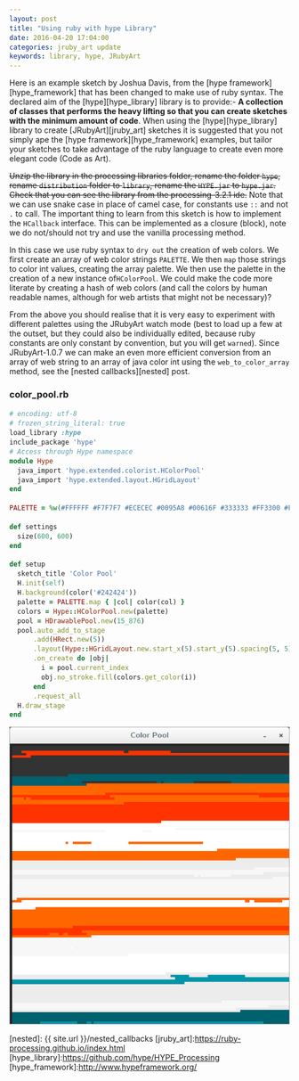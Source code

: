 ```yaml
---
layout: post
title: "Using ruby with hype Library"
date: 2016-04-20 17:04:00
categories: jruby_art update
keywords: library, hype, JRubyArt
---
```


Here is an example sketch by Joshua Davis, from the [hype framework][hype_framework] that has been changed to make use of ruby syntax.
The declared aim of the [hype][hype_library] library is to provide:-
__A collection of classes that performs the heavy lifting so that you can create sketches with the minimum amount of code__. When using the [hype][hype_library] library to create [JRubyArt][jruby_art] sketches it is suggested that you not simply ape the [hype framework][hype_framework] examples, but tailor your sketches to take advantage of the ruby language to create even more elegant code (Code as Art).

~~Unzip the library in the processing libraries folder, rename the folder `hype`, rename `distribution` folder to `library`, rename the `HYPE.jar` to `hype.jar`. Check that you can see the library from the processing-3.2.1 ide.~~ Note that we can use snake case in place of camel case, for constants use `::` and not `.` to call. The important thing to learn from this sketch is how to implement the `HCallback` interface. This can be implemented as a closure (block), note we do not/should not try and use the vanilla processing method. 

In this case we use ruby syntax to `dry out` the creation of web colors. We first create an array of web color strings `PALETTE`. We then `map` those strings to color int values, creating the array palette.  We then use the palette in the creation of a new instance of`HColorPool`. We could make the code more literate by creating a hash of web colors (and call the colors by human readable names, although for web artists that might not be necessary)?

From the above you should realise that it is very easy to experiment with different palettes using the JRubyArt watch mode (best to load up a few at the outset, but they could also be individually edited, because ruby constants are only constant by convention, but you will get `warned`).  Since JRubyArt-1.0.7 we can make an even more efficient conversion from an array of web string to an array of java color int using the `web_to_color_array` method, see the [nested callbacks][nested] post.

### color_pool.rb ###

```ruby
# encoding: utf-8
# frozen_string_literal: true
load_library :hype
include_package 'hype'
# Access through Hype namespace
module Hype
  java_import 'hype.extended.colorist.HColorPool'
  java_import 'hype.extended.layout.HGridLayout'
end

PALETTE = %w(#FFFFFF #F7F7F7 #ECECEC #0095A8 #00616F #333333 #FF3300 #FF6600).freeze

def settings
  size(600, 600)
end

def setup
  sketch_title 'Color Pool'
  H.init(self)
  H.background(color('#242424'))
  palette = PALETTE.map { |col| color(col) }
  colors = Hype::HColorPool.new(palette)  
  pool = HDrawablePool.new(15_876)
  pool.auto_add_to_stage
      .add(HRect.new(5))
      .layout(Hype::HGridLayout.new.start_x(5).start_y(5).spacing(5, 5).cols(126))
      .on_create do |obj|
        i = pool.current_index
        obj.no_stroke.fill(colors.get_color(i))
      end
      .request_all
  H.draw_stage
end

```

<img src="/assets/color_pool.png" />

[nested]: {{ site.url }}/nested_callbacks
[jruby_art]:https://ruby-processing.github.io/index.html
[hype_library]:https://github.com/hype/HYPE_Processing
[hype_framework]:http://www.hypeframework.org/
